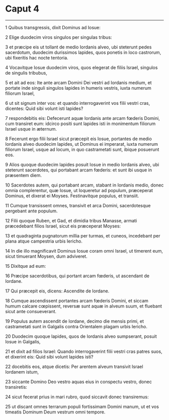 # Caput 4

***

1 Quibus transgressis, dixit Dominus ad Iosue:

2 Elige duodecim viros singulos per singulas tribus:

3 et præcipe eis ut tollant de medio Iordanis alveo, ubi steterunt pedes sacerdotum, duodecim durissimos lapides, quos ponetis in loco castrorum, ubi fixeritis hac nocte tentoria.

4 Vocavitque Iosue duodecim viros, quos elegerat de filiis Israel, singulos de singulis tribubus,

5 et ait ad eos: Ite ante arcam Domini Dei vestri ad Iordanis medium, et portate inde singuli singulos lapides in humeris vestris, iuxta numerum filiorum Israel,

6 ut sit signum inter vos: et quando interrogaverint vos filii vestri cras, dicentes: Quid sibi volunt isti lapides?

7 respondebitis eis: Defecerunt aquæ Iordanis ante arcam fœderis Domini, cum transiret eum: idcirco positi sunt lapides isti in monimentum filiorum Israel usque in æternum.

8 Fecerunt ergo filii Israel sicut præcepit eis Iosue, portantes de medio Iordanis alveo duodecim lapides, ut Dominus ei imperarat, iuxta numerum filiorum Israel, usque ad locum, in quo castrametati sunt, ibique posuerunt eos.

9 Alios quoque duodecim lapides posuit Iosue in medio Iordanis alveo, ubi steterunt sacerdotes, qui portabant arcam fœderis: et sunt ibi usque in præsentem diem.

10 Sacerdotes autem, qui portabant arcam, stabant in Iordanis medio, donec omnia complerentur, quæ Iosue, ut loqueretur ad populum, præceperat Dominus, et dixerat ei Moyses. Festinavitque populus, et transiit.

11 Cumque transissent omnes, transivit et arca Domini, sacerdotesque pergebant ante populum.

12 Filii quoque Ruben, et Gad, et dimidia tribus Manasse, armati præcedebant filios Israel, sicut eis præceperat Moyses:

13 et quadraginta pugnatorum millia per turmas, et cuneos, incedebant per plana atque campestria urbis Iericho.

14 In die illo magnificavit Dominus Iosue coram omni Israel, ut timerent eum, sicut timuerant Moysen, dum adviveret.

15 Dixitque ad eum:

16 Præcipe sacerdotibus, qui portant arcam fœderis, ut ascendant de Iordane.

17 Qui præcepit eis, dicens: Ascendite de Iordane.

18 Cumque ascendissent portantes arcam fœderis Domini, et siccam humum calcare cœpissent, reversæ sunt aquæ in alveum suum, et fluebant sicut ante consueverant.

19 Populus autem ascendit de Iordane, decimo die mensis primi, et castrametati sunt in Galgalis contra Orientalem plagam urbis Iericho.

20 Duodecim quoque lapides, quos de Iordanis alveo sumpserant, posuit Iosue in Galgalis,

21 et dixit ad filios Israel: Quando interrogaverint filii vestri cras patres suos, et dixerint eis: Quid sibi volunt lapides isti?

22 docebitis eos, atque dicetis: Per arentem alveum transivit Israel Iordanem istum,

23 siccante Domino Deo vestro aquas eius in conspectu vestro, donec transiretis:

24 sicut fecerat prius in mari rubro, quod siccavit donec transiremus:

25 ut discant omnes terrarum populi fortissimam Domini manum, ut et vos timeatis Dominum Deum vestrum omni tempore.

